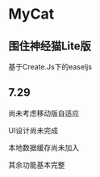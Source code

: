 # MyCat
## 围住神经猫Lite版 
基于Create.Js下的easeljs

7.29
-------
尚未考虑移动版自适应

UI设计尚未完成 

本地数据缓存尚未加入 

其余功能基本完整   
